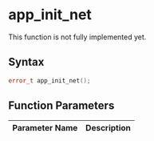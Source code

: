 # app_init_net

This function is not fully implemented yet.

## Syntax

```cpp
error_t app_init_net();
```

## Function Parameters

Parameter Name | Description
--- | ---
